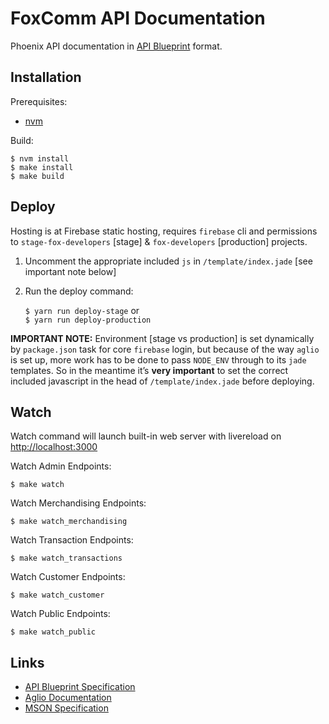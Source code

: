 # FoxComm API Documentation

Phoenix API documentation in [API Blueprint](https://github.com/apiaryio/api-blueprint) format.

## Installation

Prerequisites:

* [nvm](https://github.com/creationix/nvm)

Build:

	$ nvm install
	$ make install
	$ make build

## Deploy

Hosting is at Firebase static hosting, requires `firebase` cli and permissions to `stage-fox-developers` [stage] & `fox-developers` [production] projects.

1. Uncomment the appropriate included `js` in `/template/index.jade` [see important note below]
2. Run the deploy command:

	`$ yarn run deploy-stage` or  
	`$ yarn run deploy-production`

**IMPORTANT NOTE:**
Environment [stage vs production] is set dynamically by `package.json` task for core `firebase` login, but because of the way `aglio` is set up, more work has to be done to pass `NODE_ENV` through to its `jade` templates. So in the meantime it’s **very important** to set the correct included javascript in the head of `/template/index.jade` before deploying.

## Watch

Watch command will launch built-in web server with livereload on [http://localhost:3000](http://localhost:3000)

Watch Admin Endpoints:

	$ make watch

Watch Merchandising Endpoints:

    $ make watch_merchandising

Watch Transaction Endpoints:

    $ make watch_transactions

Watch Customer Endpoints:

	$ make watch_customer

Watch Public Endpoints:

	$ make watch_public

## Links

* [API Blueprint Specification](https://github.com/apiaryio/api-blueprint/blob/master/API%20Blueprint%20Specification.md)
* [Aglio Documentation](https://github.com/danielgtaylor/aglio)
* [MSON Specification](https://github.com/apiaryio/mson/blob/master/MSON%20Specification.md)
